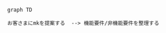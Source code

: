 ```mermaid
graph TD 

お客さまにmkを提案する  --> 機能要件/非機能要件を整理する  

```

<!--stackedit_data:
eyJoaXN0b3J5IjpbMTgwMDI1NDA2LC05NTAxNDk4MjFdfQ==
-->